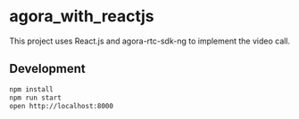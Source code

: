 # agora_with_reactjs

This project uses React.js and agora-rtc-sdk-ng to implement the video call.

## Development

```bash
npm install
npm run start
open http://localhost:8000
```
